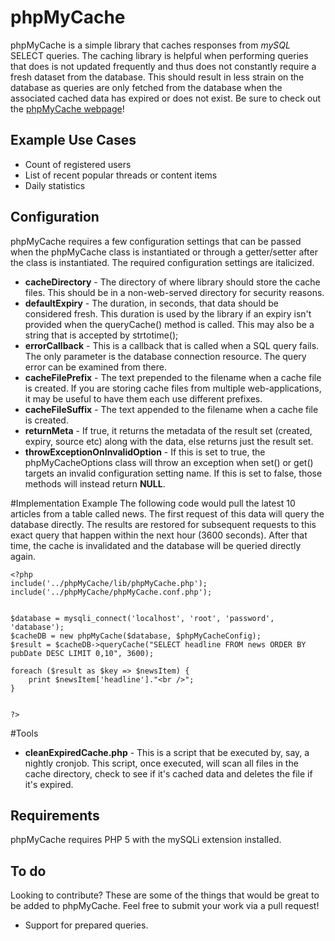 
# phpMyCache

phpMyCache is a simple library that caches responses from _mySQL_ SELECT queries. The caching library is helpful when performing queries that does is not updated frequently and thus does not constantly require a fresh dataset from the database. This should result in less strain on the database as queries are only fetched from the database when the associated cached data has expired or does not exist. Be sure to check out the [phpMyCache webpage](http://phpmycache.com)!

## Example Use Cases

*   Count of registered users
*   List of recent popular threads or content items
*   Daily statistics

## Configuration
phpMyCache requires a few configuration settings that can be passed when the phpMyCache class is instantiated or through a getter/setter after the class is instantiated. The required configuration settings are italicized.

* __**cacheDirectory**__ - The directory of where library should store the cache files. This should be in a non-web-served directory for security reasons.
* __**defaultExpiry**__ - The duration, in seconds, that data should be considered fresh. This duration is used by the library if an expiry isn't provided when the queryCache() method is called. This may also be a string that is accepted by strtotime();
* **errorCallback** - This is a callback that is called when a SQL query fails. The only parameter is the database connection resource. The query error can be examined from there.
* **cacheFilePrefix** - The text prepended to the filename when a cache file is created. If you are storing cache files from multiple web-applications, it may be useful to have them each use different prefixes.
* **cacheFileSuffix** - The text appended to the filename when a cache file is created.
* **returnMeta** - If true, it returns the metadata of the result set (created, expiry, source etc) along with the data, else returns just the result set.
* **throwExceptionOnInvalidOption** - If this is set to true, the phpMyCacheOptions class will throw an exception when set() or get() targets an invalid configuration setting name. If this is set to false, those methods will instead return **NULL**.
 

#Implementation Example
The following code would pull the latest 10 articles from a table called news. The first request of this data will query the database directly. The results are restored for subsequent requests to this exact query that happen within the next hour (3600 seconds). After that time, the cache is invalidated and the database will be queried directly again.

```
<?php
include('../phpMyCache/lib/phpMyCache.php');
include('../phpMyCache/phpMyCache.conf.php');


$database = mysqli_connect('localhost', 'root', 'password', 'database');
$cacheDB = new phpMyCache($database, $phpMyCacheConfig);
$result = $cacheDB->queryCache("SELECT headline FROM news ORDER BY pubDate DESC LIMIT 0,10", 3600);

foreach ($result as $key => $newsItem) {
    print $newsItem['headline']."<br />";
}


?>
```

#Tools
* **cleanExpiredCache.php** - This is a script that be executed by, say, a nightly cronjob. This script, once executed, will scan all files in the cache directory, check to see if it's cached data and deletes the file if it's expired. 


## Requirements

phpMyCache requires PHP 5 with the mySQLi extension installed.


## To do

Looking to contribute? These are some of the things that would be great to be added to phpMyCache. Feel free to submit your work via a pull request!
* Support for prepared queries.